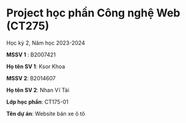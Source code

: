 # Project học phần Công nghệ Web (CT275)

Học kỳ 2, Năm học 2023-2024

**MSSV 1** : B2007421

**Họ tên SV 1**: Ksor Khoa

**MSSV 2**: B2014607

**Họ tên SV 2**: Nhan Vĩ Tài 

**Lớp học phần**: CT175-01

**Tên dự án**: Website bán xe ô tô

